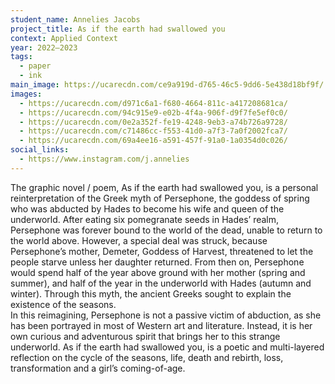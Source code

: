 ```yaml
---
student_name: Annelies Jacobs
project_title: As if the earth had swallowed you
context: Applied Context
year: 2022—2023
tags:
  - paper
  - ink
main_image: https://ucarecdn.com/ce9a919d-d765-46c5-9dd6-5e438d18bf9f/
images:
  - https://ucarecdn.com/d971c6a1-f680-4664-811c-a417208681ca/
  - https://ucarecdn.com/94c915e9-e02b-4f4a-906f-d9f7fe5ef0c0/
  - https://ucarecdn.com/0e2a352f-fe19-4248-9eb3-a74b726a9728/
  - https://ucarecdn.com/c71486cc-f553-41d0-a7f3-7a0f2002fca7/
  - https://ucarecdn.com/69a4ee16-a591-457f-91a0-1a0354d0c026/
social_links:
  - https://www.instagram.com/j.annelies
---
```

The graphic novel / poem, As if the earth had swallowed you, is a personal reinterpretation of the Greek myth of Persephone, the goddess of spring who was abducted by Hades to become his wife and queen of the underworld. 
	After eating six pomegranate seeds in Hades’ realm, Persephone was forever bound to the world of the dead, unable to return to the world above. However, a special deal was struck, because Persephone’s mother, Demeter, Goddess of Harvest, threatened to let the people starve unless her daughter returned. From then on, Persephone would spend half of the year above ground with her mother (spring and summer), and half of the year in the underworld with Hades (autumn and winter). Through this myth, the ancient Greeks sought to explain the existence of the seasons.	
 	In this reimagining, Persephone is not a passive victim of abduction, as she has been portrayed in most of Western art and literature. Instead, it is her own curious and adventurous spirit that brings her to this strange underworld.
 	As if the earth had swallowed you, is a poetic and multi-layered reflection on the cycle of the seasons, life, death and rebirth, loss, transformation and a girl’s coming-of-age.